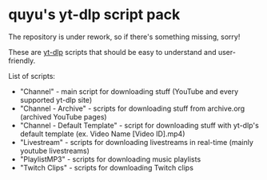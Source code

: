 
# **quyu's yt-dlp script pack**

The repository is under rework, so if there's something missing, sorry!

These are [yt-dlp](https://github.com/yt-dlp/yt-dlp) scripts that should be easy to understand and user-friendly.

List of scripts:
- "Channel" - main script for downloading stuff (YouTube and every supported yt-dlp site)
- "Channel - Archive" - scripts for downloading stuff from archive.org (archived YouTube pages)
- "Channel - Default Template" - script for downloading stuff with yt-dlp's default template (ex. Video Name [Video ID].mp4)
- "Livestream" - scripts for downloading livestreams in real-time (mainly youtube livestreams)
- "PlaylistMP3" - scripts for downloading music playlists
- "Twitch Clips" - scripts for downloading Twitch clips
